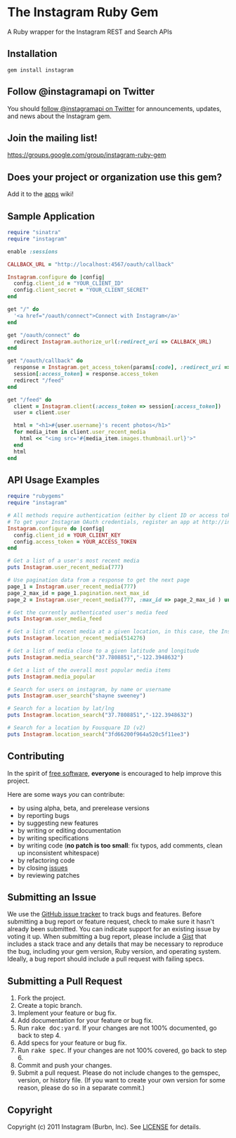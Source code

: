 The Instagram Ruby Gem
====================
A Ruby wrapper for the Instagram REST and Search APIs


Installation
------------
	gem install instagram


Follow @instagramapi on Twitter
----------------------------
You should [follow @instagramapi on Twitter](http://twitter.com/#!/instagramapi) for announcements,
updates, and news about the Instagram gem.


Join the mailing list!
----------------------
<https://groups.google.com/group/instagram-ruby-gem>


Does your project or organization use this gem?
-----------------------------------------------
Add it to the [apps](http://github.com/Instagram/instagram-ruby-gem/wiki/apps) wiki!


Sample Application
------------------

```ruby
require "sinatra"
require "instagram"

enable :sessions

CALLBACK_URL = "http://localhost:4567/oauth/callback"

Instagram.configure do |config|
  config.client_id = "YOUR_CLIENT_ID"
  config.client_secret = "YOUR_CLIENT_SECRET"
end

get "/" do
  '<a href="/oauth/connect">Connect with Instagram</a>'
end

get "/oauth/connect" do
  redirect Instagram.authorize_url(:redirect_uri => CALLBACK_URL)
end

get "/oauth/callback" do
  response = Instagram.get_access_token(params[:code], :redirect_uri => CALLBACK_URL)
  session[:access_token] = response.access_token
  redirect "/feed"
end

get "/feed" do
  client = Instagram.client(:access_token => session[:access_token])
  user = client.user

  html = "<h1>#{user.username}'s recent photos</h1>"
  for media_item in client.user_recent_media
    html << "<img src='#{media_item.images.thumbnail.url}'>"
  end
  html
end
```

API Usage Examples
------------------
```ruby
require "rubygems"
require "instagram"

# All methods require authentication (either by client ID or access token).
# To get your Instagram OAuth credentials, register an app at http://instagram.com/developer/register/
Instagram.configure do |config|
  config.client_id = YOUR_CLIENT_KEY
  config.access_token = YOUR_ACCESS_TOKEN
end

# Get a list of a user's most recent media
puts Instagram.user_recent_media(777)

# Use pagination data from a response to get the next page
page_1 = Instagram.user_recent_media(777)
page_2_max_id = page_1.pagination.next_max_id
page_2 = Instagram.user_recent_media(777, :max_id => page_2_max_id ) unless page_2_max_id.nil?

# Get the currently authenticated user's media feed
puts Instagram.user_media_feed

# Get a list of recent media at a given location, in this case, the Instagram office
puts Instagram.location_recent_media(514276)

# Get a list of media close to a given latitude and longitude
puts Instagram.media_search("37.7808851","-122.3948632")

# Get a list of the overall most popular media items
puts Instagram.media_popular

# Search for users on instagram, by name or username
puts Instagram.user_search("shayne sweeney")

# Search for a location by lat/lng
puts Instagram.location_search("37.7808851","-122.3948632")

# Search for a location by Fousquare ID (v2)
puts Instagram.location_search("3fd66200f964a520c5f11ee3")
```
	


Contributing
------------
In the spirit of [free software](http://www.fsf.org/licensing/essays/free-sw.html), **everyone** is encouraged to help improve this project.

Here are some ways *you* can contribute:

* by using alpha, beta, and prerelease versions
* by reporting bugs
* by suggesting new features
* by writing or editing documentation
* by writing specifications
* by writing code (**no patch is too small**: fix typos, add comments, clean up inconsistent whitespace)
* by refactoring code
* by closing [issues](http://github.com/Instagram/instagram-ruby-gem/issues)
* by reviewing patches


Submitting an Issue
-------------------
We use the [GitHub issue tracker](http://github.com/Instagram/instagram-ruby-gem/issues) to track bugs and
features. Before submitting a bug report or feature request, check to make sure it hasn't already
been submitted. You can indicate support for an existing issue by voting it up. When submitting a
bug report, please include a [Gist](http://gist.github.com/) that includes a stack trace and any
details that may be necessary to reproduce the bug, including your gem version, Ruby version, and
operating system. Ideally, a bug report should include a pull request with failing specs.


Submitting a Pull Request
-------------------------
1. Fork the project.
2. Create a topic branch.
3. Implement your feature or bug fix.
4. Add documentation for your feature or bug fix.
5. Run <tt>rake doc:yard</tt>. If your changes are not 100% documented, go back to step 4.
6. Add specs for your feature or bug fix.
7. Run <tt>rake spec</tt>. If your changes are not 100% covered, go back to step 6.
8. Commit and push your changes.
9. Submit a pull request. Please do not include changes to the gemspec, version, or history file. (If you want to create your own version for some reason, please do so in a separate commit.)


Copyright
---------
Copyright (c) 2011 Instagram (Burbn, Inc).
See [LICENSE](https://github.com/Instagram/instagram-ruby-gem/blob/master/LICENSE.md) for details.
